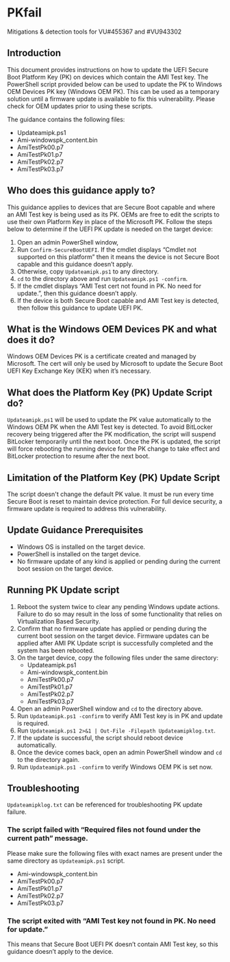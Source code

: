 # PKfail
Mitigations &amp; detection tools for VU#455367 and #VU943302


## Introduction
This document provides instructions on how to update the UEFI Secure Boot Platform Key (PK) on devices which contain the AMI Test key. The PowerShell script provided below can be used to update the PK to Windows OEM Devices PK key (Windows OEM PK). This can be used as a temporary solution until a firmware update is available to fix this vulnerability. Please check for OEM updates prior to using these scripts. 

The guidance contains the following files:
- Updateamipk.ps1
- Ami-windowspk_content.bin
- AmiTestPk00.p7
- AmiTestPk01.p7
- AmiTestPk02.p7
- AmiTestPk03.p7
  

## Who does this guidance apply to?
This guidance applies to devices that are Secure Boot capable and where an AMI Test key is being used as its PK. OEMs are free to edit the scripts to use their own Platform Key in place of the Microsoft PK. Follow the steps below to determine if the UEFI PK update is needed on the target device:
1. Open an admin PowerShell window,
2. Run `Confirm-SecureBootUEFI`. If the cmdlet displays “Cmdlet not supported on this platform” then it means the device is not Secure Boot capable and this guidance doesn’t apply.
3. Otherwise, copy `Updateamipk.ps1` to any directory.
4. `cd` to the directory above and run `Updateamipk.ps1 -confirm`.
5. If the cmdlet displays “AMI Test cert not found in PK. No need for update.”, then this guidance doesn’t apply.
6. If the device is both Secure Boot capable and AMI Test key is detected, then follow this guidance to update UEFI PK.

## What is the Windows OEM Devices PK and what does it do?
Windows OEM Devices PK is a certificate created and managed by Microsoft. The cert will only be used by Microsoft to update the Secure Boot UEFI Key Exchange Key (KEK) when it’s necessary.

## What does the Platform Key (PK) Update Script do?
`Updateamipk.ps1` will be used to update the PK value automatically to the Windows OEM PK when the AMI Test key is detected. To avoid BitLocker recovery being triggered after the PK modification, the script will suspend BitLocker temporarily until the next boot. Once the PK is updated, the script will force rebooting the running device for the PK change to take effect and BitLocker protection to resume after the next boot.

## Limitation of the Platform Key (PK) Update Script
The script doesn't change the default PK value. It must be run every time Secure Boot is reset to maintain device protection. For full device security, a firmware update is required to address this vulnerability.

## Update Guidance Prerequisites
- Windows OS is installed on the target device.
- PowerShell is installed on the target device.
- No firmware update of any kind is applied or pending during the current boot session on the target device.

## Running PK Update script
1. Reboot the system twice to clear any pending Windows update actions. Failure to do so may result in the loss of some functionality that relies on Virtualization Based Security.
2. Confirm that no firmware update has applied or pending during the current boot session on the target device. Firmware updates can be applied after AMI PK Update script is successfully completed and the system has been rebooted.
3. On the target device, copy the following files under the same directory:
   - Updateamipk.ps1
   - Ami-windowspk_content.bin
   - AmiTestPk00.p7
   - AmiTestPk01.p7
   - AmiTestPk02.p7
   - AmiTestPk03.p7
4. Open an admin PowerShell window and `cd` to the directory above.
5. Run `Updateamipk.ps1 -confirm` to verify AMI Test key is in PK and update is required.
6. Run `Updateamipk.ps1 2>&1 | Out-File -Filepath Updateamipklog.txt`.
7. If the update is successful, the script should reboot device automatically.
8. Once the device comes back, open an admin PowerShell window and `cd` to the directory again.
9. Run `Updateamipk.ps1 -confirm` to verify Windows OEM PK is set now.

## Troubleshooting
`Updateamipklog.txt` can be referenced for troubleshooting PK update failure.

### The script failed with “Required files not found under the current path” message.
Please make sure the following files with exact names are present under the same directory as `Updateamipk.ps1` script.
- Ami-windowspk_content.bin
- AmiTestPk00.p7
- AmiTestPk01.p7
- AmiTestPk02.p7
- AmiTestPk03.p7

### The script exited with “AMI Test key not found in PK. No need for update.”
This means that Secure Boot UEFI PK doesn’t contain AMI Test key, so this guidance doesn’t apply to the device.
